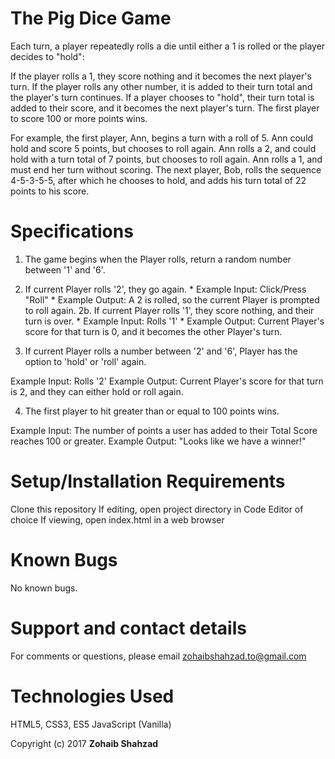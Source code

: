 # The Pig Dice Game

Each turn, a player repeatedly rolls a die until either a 1 is rolled or the player decides to "hold":

If the player rolls a 1, they score nothing and it becomes the next player's turn.
If the player rolls any other number, it is added to their turn total and the player's turn continues.
If a player chooses to "hold", their turn total is added to their score, and it becomes the next player's turn.
The first player to score 100 or more points wins.

For example, the first player, Ann, begins a turn with a roll of 5. Ann could hold and score 5 points, but chooses to roll again. Ann rolls a 2, and could hold with a turn total of 7 points, but chooses to roll again. Ann rolls a 1, and must end her turn without scoring. The next player, Bob, rolls the sequence 4-5-3-5-5, after which he chooses to hold, and adds his turn total of 22 points to his score.

# Specifications

1. The game begins when the Player rolls, return a random number between '1' and '6'.

2. If current Player rolls '2', they go again. * Example Input: Click/Press "Roll" * Example Output: A 2 is rolled, so the current Player is prompted to roll again. 2b. If current Player rolls '1', they score nothing, and their turn is over. * Example Input: Rolls '1' * Example Output: Current Player's score for that turn is 0, and it becomes the other Player's turn.

3. If current Player rolls a number between '2' and '6', Player has the option to 'hold' or 'roll' again.

Example Input: Rolls '2'
Example Output: Current Player's score for that turn is 2, and they can either hold or roll again.

4. The first player to hit greater than or equal to 100 points wins.

Example Input: The number of points a user has added to their Total Score reaches 100 or greater.
Example Output: "Looks like we have a winner!"

# Setup/Installation Requirements

Clone this repository
If editing, open project directory in Code Editor of choice
If viewing, open index.html in a web browser

# Known Bugs

No known bugs.

# Support and contact details

For comments or questions, please email zohaibshahzad.to@gmail.com

# Technologies Used

HTML5, CSS3, ES5 JavaScript (Vanilla)

Copyright (c) 2017 <b>Zohaib Shahzad</b>
